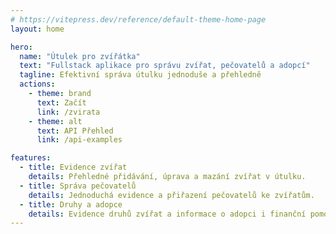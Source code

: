 ```yaml
---
# https://vitepress.dev/reference/default-theme-home-page
layout: home

hero:
  name: "Útulek pro zvířátka"
  text: "Fullstack aplikace pro správu zvířat, pečovatelů a adopcí"
  tagline: Efektivní správa útulku jednoduše a přehledně
  actions:
    - theme: brand
      text: Začít
      link: /zvirata
    - theme: alt
      text: API Přehled
      link: /api-examples

features:
  - title: Evidence zvířat
    details: Přehledné přidávání, úprava a mazání zvířat v útulku.
  - title: Správa pečovatelů
    details: Jednoduchá evidence a přiřazení pečovatelů ke zvířatům.
  - title: Druhy a adopce
    details: Evidence druhů zvířat a informace o adopci i finanční pomoci.
---
```


